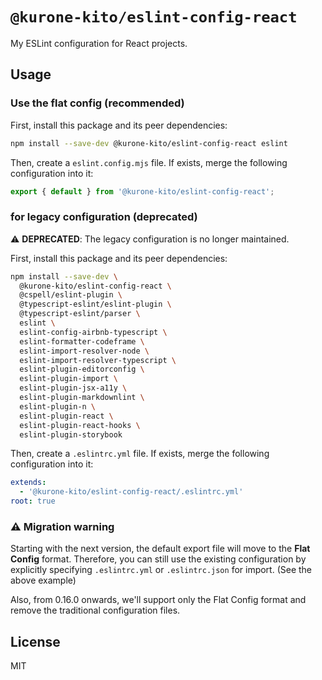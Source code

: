 # `@kurone-kito/eslint-config-react`

My ESLint configuration for React projects.

## Usage

### Use the flat config (recommended)

First, install this package and its peer dependencies:

```sh
npm install --save-dev @kurone-kito/eslint-config-react eslint
```

Then, create a `eslint.config.mjs` file.
If exists, merge the following configuration into it:

```js
export { default } from '@kurone-kito/eslint-config-react';
```

### for legacy configuration (deprecated)

⚠️ **DEPRECATED**: The legacy configuration is no longer maintained.

First, install this package and its peer dependencies:

```sh
npm install --save-dev \
  @kurone-kito/eslint-config-react \
  @cspell/eslint-plugin \
  @typescript-eslint/eslint-plugin \
  @typescript-eslint/parser \
  eslint \
  eslint-config-airbnb-typescript \
  eslint-formatter-codeframe \
  eslint-import-resolver-node \
  eslint-import-resolver-typescript \
  eslint-plugin-editorconfig \
  eslint-plugin-import \
  eslint-plugin-jsx-a11y \
  eslint-plugin-markdownlint \
  eslint-plugin-n \
  eslint-plugin-react \
  eslint-plugin-react-hooks \
  eslint-plugin-storybook
```

Then, create a `.eslintrc.yml` file.
If exists, merge the following configuration into it:

```yaml
extends:
  - '@kurone-kito/eslint-config-react/.eslintrc.yml'
root: true
```

### ⚠️ Migration warning

Starting with the next version, the default export file will move to the
**Flat Config** format. Therefore, you can still use the existing
configuration by explicitly specifying `.eslintrc.yml` or `.eslintrc.json`
for import. (See the above example)

Also, from 0.16.0 onwards, we'll support only the Flat Config format and
remove the traditional configuration files.

## License

MIT
